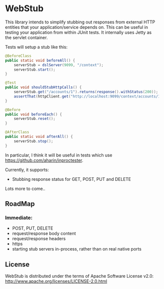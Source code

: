 # WebStub

This library intends to simplify stubbing out responses from external HTTP entities that your application/service  depends on.
This can be useful in testing your application from within JUnit tests. It internally uses Jetty as the servlet container.

Tests will setup a stub like this:
```java
@BeforeClass
public static void beforeAll() {
    serverStub = dslServer(9099, "/context");
    serverStub.start();
}

@Test
public void shouldStubHttpCalls() {
    serverStub.get("/accounts/1").returns(response().withStatus(200));
    assertThat(httpClient.get("http://localhost:9099/context/accounts/1").status(), is(200));
}

@Before
public void beforeEach() {
    serverStub.reset();
}

@AfterClass
public static void afterAll() {
    serverStub.stop();
}
```
In particular, I think it will be useful in tests which use https://github.com/aharin/inproctester.

Currently, it supports:
+ Stubbing response status for GET, POST, PUT and DELETE

Lots more to come..

## RoadMap

### Immediate:
+ POST, PUT, DELETE
+ request/response body content
+ request/response headers
+ https
+ starting stub servers in-process, rather than on real native ports

## License

WebStub is distributed under the terms of Apache Software License v2.0: http://www.apache.org/licenses/LICENSE-2.0.html
